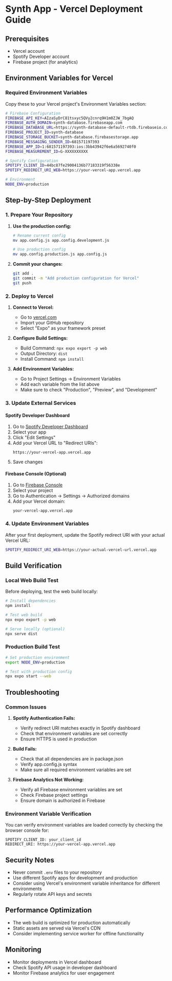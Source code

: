 # Synth App - Vercel Deployment Guide

## Prerequisites

- Vercel account
- Spotify Developer account
- Firebase project (for analytics)

## Environment Variables for Vercel

### Required Environment Variables

Copy these to your Vercel project's Environment Variables section:

```bash
# Firebase Configuration
FIREBASE_API_KEY=AIzaSyDrC81tsxyc5QVy2cnrq9H1m0ZJW_7bgAQ
FIREBASE_AUTH_DOMAIN=synth-database.firebaseapp.com
FIREBASE_DATABASE_URL=https://synth-database-default-rtdb.firebaseio.com
FIREBASE_PROJECT_ID=synth-database
FIREBASE_STORAGE_BUCKET=synth-database.firebasestorage.app
FIREBASE_MESSAGING_SENDER_ID=681571197393
FIREBASE_APP_ID=1:681571197393:ios:3bb43942f6e6a5692740f0
FIREBASE_MEASUREMENT_ID=G-XXXXXXXXXX

# Spotify Configuration
SPOTIFY_CLIENT_ID=44bc87fe29004136b77183319f56338e
SPOTIFY_REDIRECT_URI_WEB=https://your-vercel-app.vercel.app

# Environment
NODE_ENV=production
```

## Step-by-Step Deployment

### 1. Prepare Your Repository

1. **Use the production config:**
   ```bash
   # Rename current config
   mv app.config.js app.config.development.js
   
   # Use production config
   mv app.config.production.js app.config.js
   ```

2. **Commit your changes:**
   ```bash
   git add .
   git commit -m "Add production configuration for Vercel"
   git push
   ```

### 2. Deploy to Vercel

1. **Connect to Vercel:**
   - Go to [vercel.com](https://vercel.com)
   - Import your GitHub repository
   - Select "Expo" as your framework preset

2. **Configure Build Settings:**
   - Build Command: `npx expo export -p web`
   - Output Directory: `dist`
   - Install Command: `npm install`

3. **Add Environment Variables:**
   - Go to Project Settings → Environment Variables
   - Add each variable from the list above
   - Make sure to check "Production", "Preview", and "Development"

### 3. Update External Services

#### Spotify Developer Dashboard
1. Go to [Spotify Developer Dashboard](https://developer.spotify.com/dashboard)
2. Select your app
3. Click "Edit Settings"
4. Add your Vercel URL to "Redirect URIs":
   ```
   https://your-vercel-app.vercel.app
   ```
5. Save changes

#### Firebase Console (Optional)
1. Go to [Firebase Console](https://console.firebase.google.com/)
2. Select your project
3. Go to Authentication → Settings → Authorized domains
4. Add your Vercel domain:
   ```
   your-vercel-app.vercel.app
   ```

### 4. Update Environment Variables

After your first deployment, update the Spotify redirect URI with your actual Vercel URL:

```bash
SPOTIFY_REDIRECT_URI_WEB=https://your-actual-vercel-url.vercel.app
```

## Build Verification

### Local Web Build Test
Before deploying, test the web build locally:

```bash
# Install dependencies
npm install

# Test web build
npx expo export -p web

# Serve locally (optional)
npx serve dist
```

### Production Build Test
```bash
# Set production environment
export NODE_ENV=production

# Test with production config
npx expo start --web
```

## Troubleshooting

### Common Issues

1. **Spotify Authentication Fails:**
   - Verify redirect URI matches exactly in Spotify dashboard
   - Check that environment variables are set correctly
   - Ensure HTTPS is used in production

2. **Build Fails:**
   - Check that all dependencies are in package.json
   - Verify app.config.js syntax
   - Make sure all required environment variables are set

3. **Firebase Analytics Not Working:**
   - Verify all Firebase environment variables are set
   - Check Firebase project settings
   - Ensure domain is authorized in Firebase

### Environment Variable Verification

You can verify environment variables are loaded correctly by checking the browser console for:
```
SPOTIFY_CLIENT_ID: your_client_id
REDIRECT_URI: https://your-vercel-app.vercel.app
```

## Security Notes

- Never commit `.env` files to your repository
- Use different Spotify apps for development and production
- Consider using Vercel's environment variable inheritance for different environments
- Regularly rotate API keys and secrets

## Performance Optimization

- The web build is optimized for production automatically
- Static assets are served via Vercel's CDN
- Consider implementing service worker for offline functionality

## Monitoring

- Monitor deployments in Vercel dashboard
- Check Spotify API usage in developer dashboard
- Monitor Firebase analytics for user engagement 